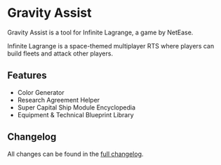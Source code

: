 # Gravity Assist

Gravity Assist is a tool for Infinite Lagrange, a game by NetEase.

Infinite Lagrange is a space-themed multiplayer RTS where players can build fleets and attack other players.

## Features

- Color Generator
- Research Agreement Helper
- Super Capital Ship Module Encyclopedia
- Equipment & Technical Blueprint Library

## Changelog

All changes can be found in the [full changelog](https://gravityassist.xyz/changelog).
